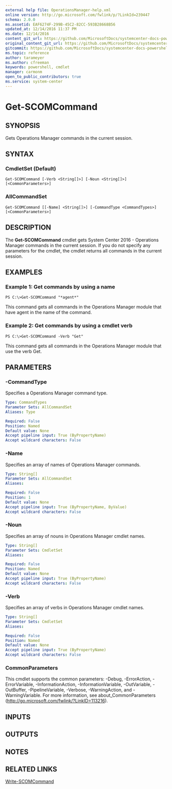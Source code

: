 ```yaml
---
external help file: OperationsManager-help.xml
online version: http://go.microsoft.com/fwlink/p/?LinkId=239447
schema: 2.0.0
ms.assetid: EAF6274F-299B-45C2-82CC-593B28668B56
updated_at: 12/14/2016 11:37 PM
ms.date: 12/14/2016
content_git_url: https://github.com/MicrosoftDocs/systemcenter-docs-powershell/blob/master/systemcenter-cmdlets/SystemCenter2016/OperationsManager/v1/Get-SCOMCommand.md
original_content_git_url: https://github.com/MicrosoftDocs/systemcenter-docs-powershell/blob/master/systemcenter-cmdlets/SystemCenter2016/OperationsManager/v1/Get-SCOMCommand.md
gitcommit: https://github.com/MicrosoftDocs/systemcenter-docs-powershell/blob/ddd0fefc9adaabb9394eb6c21b33370913d1830d/systemcenter-cmdlets/SystemCenter2016/OperationsManager/v1/Get-SCOMCommand.md
ms.topic: reference
author: tarameyer
ms.author: cfreeman
keywords: powershell, cmdlet
manager: carmonm
open_to_public_contributors: true
ms.service: system-center
---
```


# Get-SCOMCommand

## SYNOPSIS
Gets Operations Manager commands in the current session.

## SYNTAX

### CmdletSet (Default)
```
Get-SCOMCommand [-Verb <String[]>] [-Noun <String[]>] [<CommonParameters>]
```

### AllCommandSet
```
Get-SCOMCommand [[-Name] <String[]>] [-CommandType <CommandTypes>] [<CommonParameters>]
```

## DESCRIPTION
The **Get-SCOMCommand** cmdlet gets System Center 2016 - Operations Manager commands in the current session.
If you do not specify any parameters for the cmdlet, the cmdlet returns all commands in the current session.

## EXAMPLES

### Example 1: Get commands by using a name
```
PS C:\>Get-SCOMCommand "*agent*"
```

This command gets all commands in the Operations Manager module that have agent in the name of the command.

### Example 2: Get commands by using a cmdlet verb
```
PS C:\>Get-SCOMCommand -Verb "Get"
```

This command gets all commands in the Operations Manager module that use the verb Get.

## PARAMETERS

### -CommandType
Specifies a Operations Manager command type.

```yaml
Type: CommandTypes
Parameter Sets: AllCommandSet
Aliases: Type

Required: False
Position: Named
Default value: None
Accept pipeline input: True (ByPropertyName)
Accept wildcard characters: False
```

### -Name
Specifies an array of names of Operations Manager commands.

```yaml
Type: String[]
Parameter Sets: AllCommandSet
Aliases: 

Required: False
Position: 1
Default value: None
Accept pipeline input: True (ByPropertyName, ByValue)
Accept wildcard characters: False
```

### -Noun
Specifies an array of nouns in Operations Manager cmdlet names.

```yaml
Type: String[]
Parameter Sets: CmdletSet
Aliases: 

Required: False
Position: Named
Default value: None
Accept pipeline input: True (ByPropertyName)
Accept wildcard characters: False
```

### -Verb
Specifies an array of verbs in Operations Manager cmdlet names.

```yaml
Type: String[]
Parameter Sets: CmdletSet
Aliases: 

Required: False
Position: Named
Default value: None
Accept pipeline input: True (ByPropertyName)
Accept wildcard characters: False
```

### CommonParameters
This cmdlet supports the common parameters: -Debug, -ErrorAction, -ErrorVariable, -InformationAction, -InformationVariable, -OutVariable, -OutBuffer, -PipelineVariable, -Verbose, -WarningAction, and -WarningVariable. For more information, see about_CommonParameters (http://go.microsoft.com/fwlink/?LinkID=113216).

## INPUTS

## OUTPUTS

## NOTES

## RELATED LINKS

[Write-SCOMCommand](xref:SystemCenter2016/OperationsManager/v1/Write-SCOMCommand.md)

